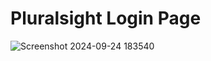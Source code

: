 # Pluralsight Login Page
![Screenshot 2024-09-24 183540](https://github.com/user-attachments/assets/3b6b58d9-8ad1-4e1c-921a-ea8992688aee)
